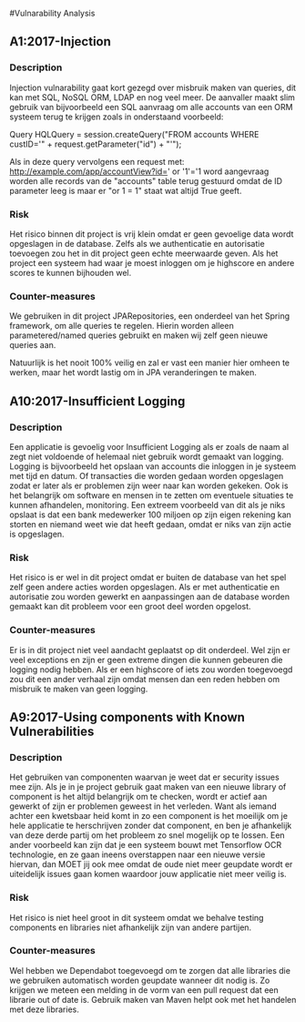 #Vulnarability Analysis

## A1:2017-Injection

### Description
Injection vulnarability gaat kort gezegd over misbruik maken van queries, dit kan met SQL, NoSQL ORM, LDAP en nog veel meer. 
De aanvaller maakt slim gebruik van bijvoorbeeld een SQL aanvraag om alle accounts van een ORM systeem terug te krijgen zoals in onderstaand voorbeeld:

Query HQLQuery = session.createQuery("FROM accounts WHERE custID='" + request.getParameter("id") + "'");

Als in deze query vervolgens een request met:
http://example.com/app/accountView?id=' or '1'='1
word aangevraag worden alle records van de "accounts" table terug gestuurd omdat de ID parameter leeg is maar er "or 1 = 1" staat wat altijd True geeft.



### Risk
Het risico binnen dit project is vrij klein omdat er geen gevoelige data wordt opgeslagen in de database.
Zelfs als we authenticatie en autorisatie toevoegen zou het in dit project geen echte meerwaarde geven.
Als het project een systeem had waar je moest inloggen om je highscore en andere scores te kunnen bijhouden wel.

### Counter-measures
We gebruiken in dit project JPARepositories, een onderdeel van het Spring framework, om alle queries te regelen.
Hierin worden alleen parametered/named queries gebruikt en maken wij zelf geen nieuwe queries aan.

Natuurlijk is het nooit 100% veilig en zal er vast een manier hier omheen te werken, maar het wordt lastig om in JPA veranderingen te maken.


## A10:2017-Insufficient Logging

### Description
Een applicatie is gevoelig voor Insufficient Logging als er zoals de naam al zegt niet voldoende of helemaal niet gebruik wordt gemaakt van logging.
Logging is bijvoorbeeld het opslaan van accounts die inloggen in je systeem met tijd en datum. Of transacties die worden gedaan worden opgeslagen zodat er later als er problemen zijn
weer naar kan worden gekeken.
Ook is het belangrijk om software en mensen in te zetten om eventuele situaties te kunnen afhandelen, monitoring.
Een extreem voorbeeld van dit als je niks opslaat is dat een bank medewerker 100 miljoen op zijn eigen rekening kan storten en niemand weet wie dat heeft gedaan, omdat er niks van zijn actie is opgeslagen.

### Risk
Het risico is er wel in dit project omdat er buiten de database van het spel zelf geen andere acties worden opgeslagen. 
Als er met authenticatie en autorisatie zou worden gewerkt en aanpassingen aan de database worden gemaakt kan dit probleem voor een groot deel worden opgelost.

### Counter-measures
Er is in dit project niet veel aandacht geplaatst op dit onderdeel. Wel zijn er veel exceptions en zijn er geen extreme dingen die kunnen gebeuren die logging nodig hebben.
Als er een highscore of iets zou worden toegevoegd zou dit een ander verhaal zijn omdat mensen dan een reden hebben om misbruik te maken van geen logging.


## A9:2017-Using components with Known Vulnerabilities

### Description
Het gebruiken van componenten waarvan je weet dat er security issues mee zijn. 
Als je in je project gebruik gaat maken van een nieuwe library of component is het altijd belangrijk om te checken, wordt er actief aan gewerkt of zijn er problemen geweest in het verleden.
Want als iemand achter een kwetsbaar heid komt in zo een component is het moeilijk om je hele applicatie te herschrijven zonder dat component, en ben je afhankelijk van deze derde partij
om het probleem zo snel mogelijk op te lossen.
Een ander voorbeeld kan zijn dat je een systeem bouwt met Tensorflow OCR technologie, en ze gaan ineens overstappen naar een nieuwe versie hiervan, dan MOET jij ook mee omdat de oude niet 
meer geupdate wordt er uiteidelijk issues gaan komen waardoor jouw applicatie niet meer veilig is.

### Risk
Het risico is niet heel groot in dit systeem omdat we behalve testing components en libraries niet afhankelijk zijn van andere partijen.

### Counter-measures
Wel hebben we Dependabot toegevoegd om te zorgen dat alle libraries die we gebruiken automatisch worden geupdate wanneer dit nodig is. 
Zo krijgen we meteen een melding in de vorm van een pull request dat een librarie out of date is. Gebruik maken van Maven helpt ook met het handelen met deze libraries.
